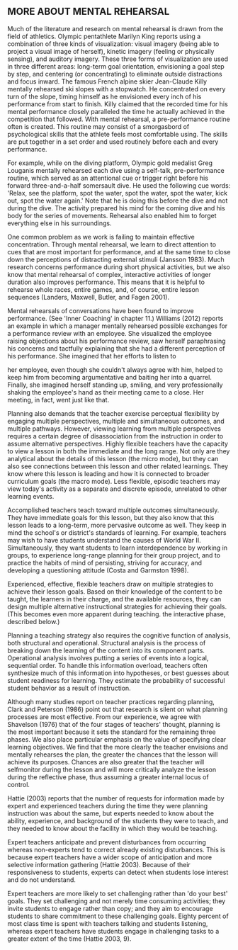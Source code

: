 ## MORE ABOUT MENTAL REHEARSAL

Much of the literature and research on mental rehearsal is drawn from the field of athletics. Olympic pentathlete Marilyn King reports using a combination of three kinds of visualization: visual imagery (being able to project a visual image of herself), kinetic imagery (feeling or physically sensing), and auditory imagery. These three forms of visualization are used in three different areas: long-term goal orientation, envisioning a goal step by step, and centering (or concentrating) to eliminate outside distractions and focus inward. The famous French alpine skier Jean-Claude Killy mentally rehearsed ski slopes with a stopwatch. He concentrated on every turn of the slope, timing himself as he envisioned every inch of his performance from start to finish. Killy claimed that the recorded time for his mental performance closely paralleled the time he actually achieved in the competition that followed. With mental rehearsal, a pre-performance routine often is created. This routine may consist of a smorgasbord of psychological skills that the athlete feels most comfortable using. The skills are put together in a set order and used routinely before each and every performance.

For example, while on the diving platform, Olympic gold medalist Greg Louganis mentally rehearsed each dive using a self-talk, pre-performance routine, which served as an attentional cue or trigger right before his forward three-and-a-half somersault dive. He used the following cue words: 'Relax, see the platform, spot the water, spot the water, spot the water, kick out, spot the water again.' Note that he is doing this before the dive and not during the dive. The activity prepared his mind for the coming dive and his body for the series of movements. Rehearsal also enabled him to forget everything else in his surroundings.

One common problem as we work is failing to maintain effective concentration. Through mental rehearsal, we learn to direct attention to cues that are most important for performance, and at the same time to close down the perceptions of distracting external stimuli (Jansson 1983). Much research concerns performance during short physical activities, but we also know that mental rehearsal of complex, interactive activities of longer duration also improves performance. This means that it is helpful to rehearse whole races, entire games, and, of course, entire lesson sequences (Landers, Maxwell, Butler, and Fagen 2001).

Mental rehearsals of conversations have been found to improve performance. (See 'Inner Coaching' in chapter 11.) Williams (2012) reports an example in which a manager mentally rehearsed possible exchanges for a performance review with an employee. She visualized the employee raising objections about his performance review, saw herself paraphrasing his concerns and tactfully explaining that she had a different perception of his performance. She imagined that her efforts to listen to

her employee, even though she couldn't always agree with him, helped to keep him from becoming argumentative and baiting her into a quarrel. Finally, she imagined herself standing up, smiling, and very professionally shaking the employee's hand as their meeting came to a close. Her meeting, in fact, went just like that.

Planning also demands that the teacher exercise perceptual flexibility by engaging multiple perspectives, multiple and simultaneous outcomes, and multiple pathways. However, viewing learning from multiple perspectives requires a certain degree of disassociation from the instruction in order to assume alternative perspectives. Highly flexible teachers have the capacity to view a lesson in both the immediate and the long range. Not only are they analytical about the details of this lesson (the micro mode), but they can also see connections between this lesson and other related learnings. They know where this lesson is leading and how it is connected to broader curriculum goals (the macro mode). Less flexible, episodic teachers may view today's activity as a separate and discrete episode, unrelated to other learning events.

Accomplished teachers teach toward multiple outcomes simultaneously. They have immediate goals for this lesson, but they also know that this lesson leads to a long-term, more pervasive outcome as well. They keep in mind the school's or district's standards of learning. For example, teachers may wish to have students understand the causes of World War II. Simultaneously, they want students to learn interdependence by working in groups, to experience long-range planning for their group project, and to practice the habits of mind of persisting, striving for accuracy, and developing a questioning attitude (Costa and Garmston 1998).

Experienced, effective, flexible teachers draw on multiple strategies to achieve their lesson goals. Based on their knowledge of the content to be taught, the learners in their charge, and the available resources, they can design multiple alternative instructional strategies for achieving their goals. (This becomes even more apparent during teaching. the interactive phase, described below.)

Planning a teaching strategy also requires the cognitive function of analysis, both structural and operational. Structural analysis is the process of breaking down the learning of the content into its component parts. Operational analysis involves putting a series of events into a logical, sequential order. To handle this information overload, teachers often synthesize much of this information into hypotheses, or best guesses about student readiness for learning. They estimate the probability of successful student behavior as a result of instruction.

Although many studies report on teacher practices regarding planning, Clark and Peterson (1986) point out that research is silent on what planning processes are most effective. From our experience, we agree with Shavelson (1976) that of the four stages of teachers' thought, planning is the most important because it sets the standard for the remaining three phases. We also place particular emphasis on the value of specifying clear learning objectives. We find that the more clearly the teacher envisions and mentally rehearses the plan, the greater the chances that the lesson will achieve its purposes. Chances are also greater that the teacher will selfmonitor during the lesson and will more critically analyze the lesson during the reflective phase, thus assuming a greater internal locus of control.

Hattie (2003) reports that the number of requests for information made by expert and experienced teachers during the time they were planning instruction was about the same, but experts needed to know about the ability, experience, and background of the students they were to teach, and they needed to know about the facility in which they would be teaching.

Expert teachers anticipate and prevent disturbances from occurring whereas non-experts tend to correct already existing disturbances. This is because expert teachers have a wider scope of anticipation and more selective information gathering (Hattie 2003). Because of their responsiveness to students, experts can detect when students lose interest and do not understand.

Expert teachers are more likely to set challenging rather than 'do your best' goals. They set challenging and not merely time consuming activities; they invite students to engage rather than copy; and they aim to encourage students to share commitment to these challenging goals. Eighty percent of most class time is spent with teachers talking and students listening, whereas expert teachers have students engage in challenging tasks to a greater extent of the time (Hattie 2003, 9).